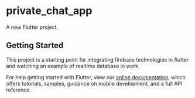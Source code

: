 # private_chat_app

A new Flutter project.

## Getting Started

This project is a starting point for integrating firebase technologies in flutter and watching an example of realtime database in work.

For help getting started with Flutter, view our
[online documentation](https://flutter.dev/docs), which offers tutorials,
samples, guidance on mobile development, and a full API reference.
